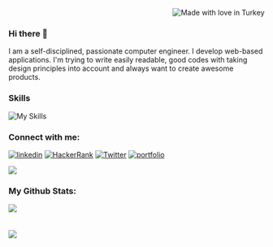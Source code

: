  <p align=end><img src="https://madewithlove.now.sh/tr?heart=true&colorB=%23ff0019" alt="Made with love in Turkey"></p>
 
### Hi there 👋

I am a self-disciplined, passionate computer engineer. I develop web-based applications. I'm trying to write easily readable, good codes with taking design principles into account and always want to create awesome products.

### Skills
![My Skills](https://skillicons.dev/icons?i=c,cpp,java,go,spring,maven,gradle,hibernate,postgres,mongo,firebase,redis,kubernetes,docker,heroku,aws,gcp,js,html,css,bootstrap,react,redux,vue&perline=8&theme=light)

### Connect with me:
[![linkedin](https://img.shields.io/badge/linkedin-0A66C2?style=for-the-badge&logo=linkedin&logoColor=white)](https://www.linkedin.com/in/sena-atak%C3%B6%C5%9Fker-3a79b0235/)
[![HackerRank](https://img.shields.io/badge/-Hackerrank-2EC866?style=for-the-badge&logo=HackerRank&logoColor=white)](https://www.hackerrank.com/darkphoenixq)
[![Twitter](https://img.shields.io/badge/twitter-%231DA1F2.svg?style=for-the-badge&logo=Twitter&logoColor=white)](https://twitter.com/SenaAtakosker)
[![portfolio](https://img.shields.io/badge/Gmail-D14836?style=for-the-badge&logo=gmail&logoColor=white)](mailto:senaatakosker@gmail.com)

<a href="https://visitorbadge.io/status?path=https%3A%2F%2Fgithub.com%2FSwishSwishBish"><img src="https://api.visitorbadge.io/api/visitors?path=https%3A%2F%2Fgithub.com%2FSwishSwishBish&label=VISITOR%20COUNTER:&labelColor=%230d1117&countColor=%2353bad6" /></a>

### My Github Stats:

<div>

  <a href="https://github-readme-stats.vercel.app/api/top-langs/?username=SwishSwishBish&langs_count=7&hide=php&theme=react&hide_border=true&bg_color=0D1117">
  <img align="left" src="https://github-readme-stats.vercel.app/api/top-langs/?username=SwishSwishBish&langs_count=7&hide=php&theme=react&hide_border=true&text_color=949CA5&bg_color=00000000" />
</a>
<br/><br/><br/>
<a href="https://github-readme-stats.vercel.app/api?username=SwishSwishBish&theme=react&hide_border=true&bg_color=0D1117">
  <img  align="left" src="https://github-readme-stats.vercel.app/api?username=SwishSwishBish&count_private=true&show_icons=true&theme=react&hide_border=true&text_color=949CA5&bg_color=00000000" />
</a>
</div>

